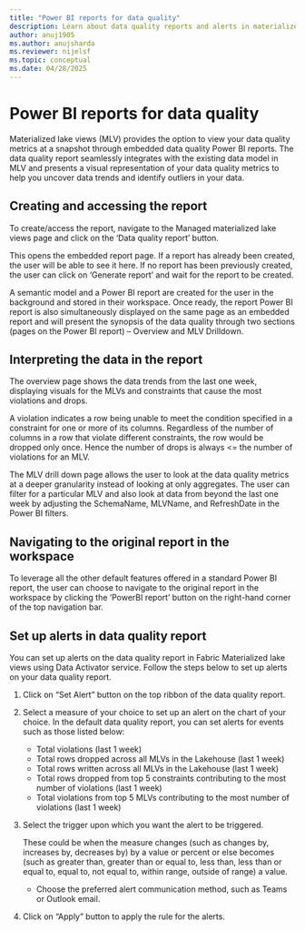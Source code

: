 ```yaml
---
title: "Power BI reports for data quality"
description: Learn about data quality reports and alerts in materialized lake views within lakehouse in Microsoft Fabric
author: anuj1905 
ms.author: anujsharda
ms.reviewer: nijelsf
ms.topic: conceptual
ms.date: 04/28/2025
---
```


 
# Power BI reports for data quality

Materialized lake views (MLV)  provides the option to view your data quality metrics at a snapshot through embedded data quality Power BI reports. The data quality report seamlessly integrates with the existing data model in MLV and presents a visual representation of your data quality metrics to help you uncover data trends and identify outliers in your data.  


## Creating and accessing the report 

To create/access the report, navigate to the Managed materialized lake views page and click on the ‘Data quality report’ button. 

This opens the embedded report page. If a report has already been created, the user will be able to see it here. If no report has been previously created, the user can click on ‘Generate report’ and wait for the report to be created. 


A semantic model and a Power BI report are created for the user in the background and stored in their workspace. 
Once ready, the report Power BI report is also simultaneously displayed on the same page as an embedded report and will present the synopsis of the data quality through two sections (pages on the Power BI report) – Overview and MLV Drilldown. 

 
## Interpreting the data in the report

The overview page shows the data trends from the last one week, displaying visuals for the MLVs and constraints that cause the most violations and drops.

A violation indicates a row being unable to meet the condition specified in a constraint for one or more of its columns. 
Regardless of the number of columns in a row that violate different constraints, the row would be dropped only once. 
Hence the number of drops is always <= the number of violations for an MLV. 



The MLV drill down page allows the user to look at the data quality metrics at a deeper granularity instead of looking at only aggregates.
The user can filter for a particular MLV and also look at data from beyond the last one week by adjusting the SchemaName, MLVName, and RefreshDate in the Power BI filters. 

 
 
## Navigating to the original report in the workspace 

To leverage all the other default features offered in a standard Power BI report, the user can choose to navigate to the original report in the workspace by clicking the ‘PowerBI report’ button on the right-hand corner of the top navigation bar. 


## Set up alerts in data quality report 

You can set up alerts on the data quality report in Fabric Materialized lake views using Data Activator service. Follow the steps below to set up alerts on your data quality report.  

1. Click on “Set Alert” button on the top ribbon of the data quality report. 

1. Select a measure of your choice to set up an alert on the chart of your choice.
   In the default data quality report, you can set alerts for events such as those listed below:
   * Total violations (last 1 week)
   * Total rows dropped across all MLVs in the Lakehouse (last 1 week)
   * Total rows written across all MLVs in the Lakehouse (last 1 week)
   * Total rows dropped from top 5 constraints contributing to the most number of violations (last 1 week)
   * Total violations from top 5 MLVs contributing to the most number of violations (last 1 week) 

1. Select the trigger upon which you want the alert to be triggered. 

   These could be when the measure changes (such as changes by, increases by, decreases by) by a value or percent or else becomes (such as greater than, greater than or equal to, less than, less than or equal to, equal to, not equal to, within range, outside of range) a value.
   * Choose the preferred alert communication method, such as Teams or Outlook email. 

1. Click on “Apply” button to apply the rule for the alerts. 
